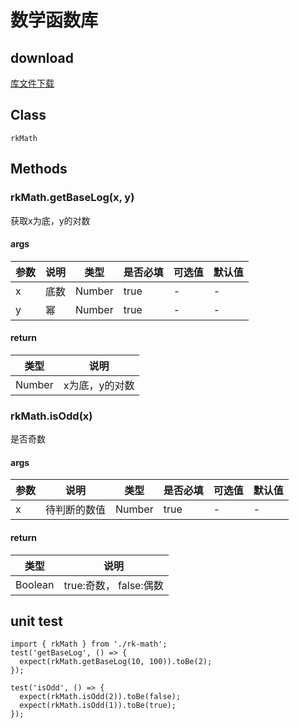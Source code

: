 # 数学函数库
## download
[库文件下载](./js/math/rk-math.zip)
## Class
```
rkMath
```
## Methods
### rkMath.getBaseLog(x, y) 
获取x为底，y的对数
#### args
| 参数 |	说明 |类型 |是否必填 | 可选值	| 默认值 | 
| ---- | ---- |---- | ----   |----  | ---- |
| x | 底数 | Number | true | - | -  | 
| y | 幂 | Number | true | - | - | 
#### return
| 类型 |	说明 |
| ---- | ---- |
| Number | x为底，y的对数 |

### rkMath.isOdd(x)
是否奇数
#### args
| 参数 |	说明 |类型 |是否必填 |可选值	| 默认值 | 
| ---- | ---- |---- | ----   |----  | ---- |
| x | 待判断的数值 | Number | true | - | -  | 
#### return
| 类型 |	说明 |
| ---- | ---- |
| Boolean | true:奇数， false:偶数 |


## unit test
```
import { rkMath } from './rk-math';
test('getBaseLog', () => {
  expect(rkMath.getBaseLog(10, 100)).toBe(2);
});

test('isOdd', () => {
  expect(rkMath.isOdd(2)).toBe(false);
  expect(rkMath.isOdd(1)).toBe(true);
});

```

